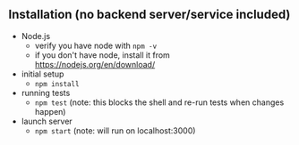 ## Installation (no backend server/service included)

- Node.js
  - verify you have node with `npm -v`
  - if you don't have node, install it from https://nodejs.org/en/download/
- initial setup
  - `npm install`
- running tests
  - `npm test` (note: this blocks the shell and re-run tests when changes happen)
- launch server
  - `npm start` (note: will run on localhost:3000)
  
